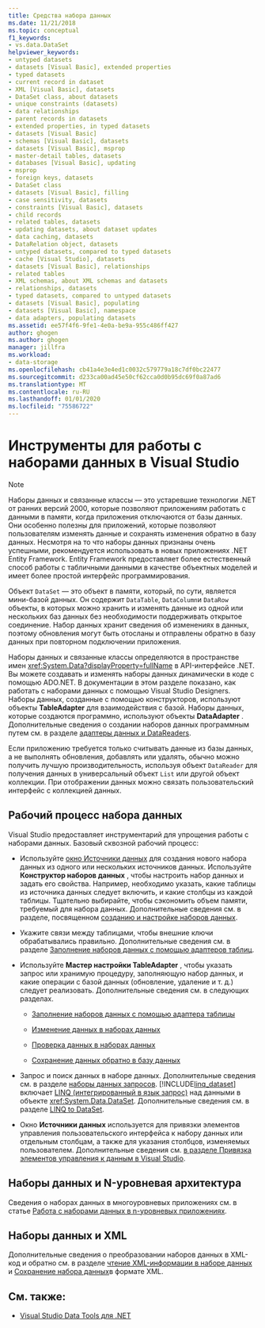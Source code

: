 ```yaml
---
title: Средства набора данных
ms.date: 11/21/2018
ms.topic: conceptual
f1_keywords:
- vs.data.DataSet
helpviewer_keywords:
- untyped datasets
- datasets [Visual Basic], extended properties
- typed datasets
- current record in dataset
- XML [Visual Basic], datasets
- DataSet class, about datasets
- unique constraints (datasets)
- data relationships
- parent records in datasets
- extended properties, in typed datasets
- datasets [Visual Basic]
- schemas [Visual Basic], datasets
- datasets [Visual Basic], msprop
- master-detail tables, datasets
- databases [Visual Basic], updating
- msprop
- foreign keys, datasets
- DataSet class
- datasets [Visual Basic], filling
- case sensitivity, datasets
- constraints [Visual Basic], datasets
- child records
- related tables, datasets
- updating datasets, about dataset updates
- data caching, datasets
- DataRelation object, datasets
- untyped datasets, compared to typed datasets
- cache [Visual Studio], datasets
- datasets [Visual Basic], relationships
- related tables
- XML schemas, about XML schemas and datasets
- relationships, datasets
- typed datasets, compared to untyped datasets
- datasets [Visual Basic], populating
- datasets [Visual Basic], namespace
- data adapters, populating datasets
ms.assetid: ee57f4f6-9fe1-4e0a-be9a-955c486ff427
author: ghogen
ms.author: ghogen
manager: jillfra
ms.workload:
- data-storage
ms.openlocfilehash: cb41a4e3e4ed1c0032c579779a18c7df0bc22477
ms.sourcegitcommit: d233ca00ad45e50cf62cca0d0b95dc69f0a87ad6
ms.translationtype: MT
ms.contentlocale: ru-RU
ms.lasthandoff: 01/01/2020
ms.locfileid: "75586722"
---
```

# <a name="dataset-tools-in-visual-studio"></a>Инструменты для работы с наборами данных в Visual Studio

> [!NOTE]
> Наборы данных и связанные классы — это устаревшие технологии .NET от ранних версий 2000, которые позволяют приложениям работать с данными в памяти, когда приложения отключаются от базы данных. Они особенно полезны для приложений, которые позволяют пользователям изменять данные и сохранять изменения обратно в базу данных. Несмотря на то что наборы данных признаны очень успешными, рекомендуется использовать в новых приложениях .NET Entity Framework. Entity Framework предоставляет более естественный способ работы с табличными данными в качестве объектных моделей и имеет более простой интерфейс программирования.

Объект `DataSet` — это объект в памяти, который, по сути, является мини-базой данных. Он содержит `DataTable`, `DataColumn`и `DataRow` объекты, в которых можно хранить и изменять данные из одной или нескольких баз данных без необходимости поддерживать открытое соединение. Набор данных хранит сведения об изменениях в данных, поэтому обновления могут быть отосланы и отправлены обратно в базу данных при повторном подключении приложения.

Наборы данных и связанные классы определяются в пространстве имен <xref:System.Data?displayProperty=fullName> в API-интерфейсе .NET. Вы можете создавать и изменять наборы данных динамически в коде с помощью ADO.NET. В документации в этом разделе показано, как работать с наборами данных с помощью Visual Studio Designers. Наборы данных, созданные с помощью конструкторов, используют объекты **TableAdapter** для взаимодействия с базой. Наборы данных, которые создаются программно, используют объекты **DataAdapter** . Дополнительные сведения о создании наборов данных программным путем см. в разделе [адаптеры данных и DataReaders](/dotnet/framework/data/adonet/dataadapters-and-datareaders).

Если приложению требуется только считывать данные из базы данных, а не выполнять обновления, добавлять или удалять, обычно можно получить лучшую производительность, используя объект `DataReader` для получения данных в универсальный объект `List` или другой объект коллекции. При отображении данных можно связать пользовательский интерфейс с коллекцией данных.

## <a name="dataset-workflow"></a>Рабочий процесс набора данных

Visual Studio предоставляет инструментарий для упрощения работы с наборами данных. Базовый сквозной рабочий процесс:

- Используйте [окно Источники данных](add-new-data-sources.md#data-sources-window) для создания нового набора данных из одного или нескольких источников данных. Используйте **Конструктор наборов данных** , чтобы настроить набор данных и задать его свойства. Например, необходимо указать, какие таблицы из источника данных следует включить, и какие столбцы из каждой таблицы. Тщательно выбирайте, чтобы сэкономить объем памяти, требуемый для набора данных. Дополнительные сведения см. в разделе, посвященном [созданию и настройке наборов данных](../data-tools/create-and-configure-datasets-in-visual-studio.md).

- Укажите связи между таблицами, чтобы внешние ключи обрабатывались правильно. Дополнительные сведения см. в разделе [Заполнение наборов данных с помощью адаптеров таблиц](../data-tools/fill-datasets-by-using-tableadapters.md).

- Используйте **Мастер настройки TableAdapter** , чтобы указать запрос или хранимую процедуру, заполняющую набор данных, и какие операции с базой данных (обновление, удаление и т. д.) следует реализовать. Дополнительные сведения см. в следующих разделах.

  - [Заполнение наборов данных с помощью адаптера таблицы](../data-tools/fill-datasets-by-using-tableadapters.md)

  - [Изменение данных в наборах данных](../data-tools/edit-data-in-datasets.md)

  - [Проверка данных в наборах данных](../data-tools/validate-data-in-datasets.md)

  - [Сохранение данных обратно в базу данных](../data-tools/save-data-back-to-the-database.md)

- Запрос и поиск данных в наборе данных. Дополнительные сведения см. в разделе [наборы данных запросов](../data-tools/query-datasets.md). [!INCLUDE[linq_dataset](../data-tools/includes/linq_dataset_md.md)] включает [LINQ (интегрированный в язык запрос)](/dotnet/csharp/linq/) над данными в объекте <xref:System.Data.DataSet>. Дополнительные сведения см. в разделе [LINQ to DataSet](/dotnet/framework/data/adonet/linq-to-dataset).

- Окно **Источники данных** используется для привязки элементов управления пользовательского интерфейса к набору данных или отдельным столбцам, а также для указания столбцов, изменяемых пользователем. Дополнительные сведения см. [в разделе Привязка элементов управления к данным в Visual Studio](../data-tools/bind-controls-to-data-in-visual-studio.md).

## <a name="datasets-and-n-tier-architecture"></a>Наборы данных и N-уровневая архитектура

Сведения о наборах данных в многоуровневых приложениях см. в статье [Работа с наборами данных в n-уровневых приложениях](../data-tools/work-with-datasets-in-n-tier-applications.md).

## <a name="datasets-and-xml"></a>Наборы данных и XML

Дополнительные сведения о преобразовании наборов данных в XML-код и обратно см. в разделе [чтение XML-информации в наборе данных](../data-tools/read-xml-data-into-a-dataset.md) и [Сохранение набора данных](../data-tools/save-a-dataset-as-xml.md)в формате XML.

## <a name="see-also"></a>См. также:

- [Visual Studio Data Tools для .NET](../data-tools/visual-studio-data-tools-for-dotnet.md)
